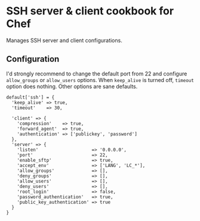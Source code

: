 # SSH server & client cookbook for Chef

Manages SSH server and client configurations.

## Configuration

I'd strongly recommend to change the default port from 22 and configure
`allow_groups` or `allow_users` options.
When `keep_alive` is turned off, `timeout` option does nothing.
Other options are sane defaults.

    default['ssh'] = {
      'keep_alive' => true,
      'timeout'    => 30,

      'client' => {
        'compression'    => true,
        'forward_agent'  => true,
        'authentication' => ['publickey', 'password']
      },
      'server' => {
        'listen'                    => '0.0.0.0',
        'port'                      => 22,
        'enable_sftp'               => true,
        'accept_env'                => ['LANG', 'LC_*'],
        'allow_groups'              => [],
        'deny_groups'               => [],
        'allow_users'               => [],
        'deny_users'                => [],
        'root_login'                => false,
        'password_authentication'   => true,
        'public_key_authentication' => true
      }
    }

